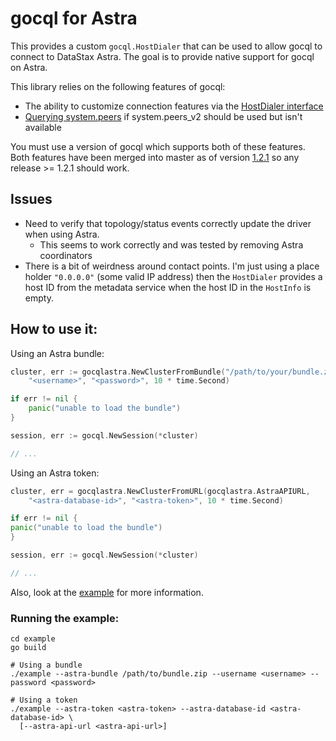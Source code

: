 # gocql for Astra

This provides a custom `gocql.HostDialer` that can be used to allow gocql to connect to DataStax Astra. The goal is to
provide native support for gocql on Astra.

This library relies on the following features of gocql:

* The ability to customize connection features via the [HostDialer interface](https://github.com/gocql/gocql/pull/1629)
* [Querying system.peers](https://github.com/gocql/gocql/pull/1646) if system.peers_v2 should be used but isn't available 

You must use a version of gocql which supports both of these features.  Both features have been merged into master as of
version [1.2.1](https://github.com/gocql/gocql/releases/tag/v1.2.1) so any release >= 1.2.1 should work.

## Issues

* Need to verify that topology/status events correctly update the driver when using Astra.
  * This seems to work correctly and was tested by removing Astra coordinators
* There is a bit of weirdness around contact points. I'm just using a place holder `"0.0.0.0"` (some valid IP address) 
  then the `HostDialer` provides a host ID from the metadata service when the host ID in the `HostInfo` is empty.

## How to use it:

Using an Astra bundle:

```go
cluster, err := gocqlastra.NewClusterFromBundle("/path/to/your/bundle.zip", 
	"<username>", "<password>", 10 * time.Second)

if err != nil {
    panic("unable to load the bundle")
}

session, err := gocql.NewSession(*cluster)

// ...
```

Using an Astra token:

```go
cluster, err = gocqlastra.NewClusterFromURL(gocqlastra.AstraAPIURL, 
	"<astra-database-id>", "<astra-token>", 10 * time.Second)

if err != nil {
panic("unable to load the bundle")
}

session, err := gocql.NewSession(*cluster)

// ...
```

Also, look at the [example](examples) for more information.

### Running the example:

```
cd example
go build

# Using a bundle
./example --astra-bundle /path/to/bundle.zip --username <username> --password <password>

# Using a token
./example --astra-token <astra-token> --astra-database-id <astra-database-id> \
  [--astra-api-url <astra-api-url>]
```
